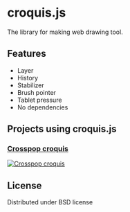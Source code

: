 croquis.js
==========

The library for making web drawing tool.


Features
--------

 * Layer
 * History
 * Stabilizer
 * Brush pointer
 * Tablet pressure
 * No dependencies


Projects using croquis.js
-------------------------

### [Crosspop croquis](https://crosspop.in/croquis/)
[![Crosspop croquis](http://i.imgur.com/I9fFZMs.png)](https://crosspop.in/croquis/)

License
-------

Distributed under BSD license